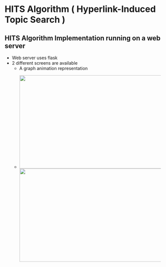 # HITS Algorithm ( Hyperlink-Induced Topic Search )
## HITS Algorithm Implementation running on a web server
* Web server uses flask
* 2 different screens are available
  + A graph animation representation
  - <p align="center"> <img width="460" height="300" src="https://raw.githubusercontent.com/fatihkykc/WebMiningHIST/master/img-gif-files/graph-anim.gif> </p> 
  + A matrix representation
  - <p align="center"> <img width="460" height="300" src="https://raw.githubusercontent.com/fatihkykc/WebMiningHIST/master/img-gif-files/matrix.png"> </p> 
